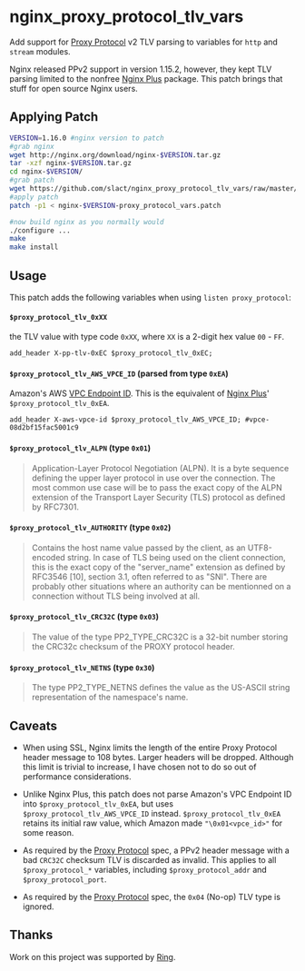 # nginx_proxy_protocol_tlv_vars

Add support for [Proxy Protocol](http://www.haproxy.org/download/1.8/doc/proxy-protocol.txt) v2 TLV parsing to variables for `http` and `stream` modules.

Nginx released PPv2 support in version 1.15.2, however, they kept TLV parsing limited to the nonfree [Nginx Plus](https://www.nginx.com/blog/nginx-plus-r16-released/#r16-ppv2-privatelink) package. This patch brings that stuff for open source Nginx users.

## Applying Patch

```bash
VERSION=1.16.0 #nginx version to patch
#grab nginx
wget http://nginx.org/download/nginx-$VERSION.tar.gz
tar -xzf nginx-$VERSION.tar.gz
cd nginx-$VERSION/
#grab patch
wget https://github.com/slact/nginx_proxy_protocol_tlv_vars/raw/master/nginx-$VERSION-proxy_protocol_vars.patch
#apply patch
patch -p1 < nginx-$VERSION-proxy_protocol_vars.patch

#now build nginx as you normally would
./configure ...
make
make install
```

## Usage

This patch adds the following variables when using `listen proxy_protocol`:

#### `$proxy_protocol_tlv_0xXX`
  the TLV value with type code `0xXX`, where `XX` is a 2-digit hex value `00` - `FF`.
  ```nginx
  add_header X-pp-tlv-0xEC $proxy_protocol_tlv_0xEC;
  ```

#### `$proxy_protocol_tlv_AWS_VPCE_ID` (parsed from type `0xEA`)
  Amazon's AWS [VPC Endpoint ID](https://docs.aws.amazon.com/elasticloadbalancing/latest/network/load-balancer-target-groups.html#custom-tlv). This is the equivalent of [Nginx Plus](https://www.nginx.com/blog/nginx-plus-r16-released/#r16-ppv2-privatelink)' `$proxy_protocol_tlv_0xEA`.
  ```nginx
  add_header X-aws-vpce-id $proxy_protocol_tlv_AWS_VPCE_ID; #vpce-08d2bf15fac5001c9
  ```

#### `$proxy_protocol_tlv_ALPN` (type `0x01`)
  > Application-Layer Protocol Negotiation (ALPN). It is a byte sequence defining
  > the upper layer protocol in use over the connection. The most common use case
  > will be to pass the exact copy of the ALPN extension of the Transport Layer
  > Security (TLS) protocol as defined by RFC7301.

#### `$proxy_protocol_tlv_AUTHORITY` (type `0x02`)
  > Contains the host name value passed by the client, as an UTF8-encoded string.
  > In case of TLS being used on the client connection, this is the exact copy of
  > the "server_name" extension as defined by RFC3546 [10], section 3.1, often
  > referred to as "SNI". There are probably other situations where an authority
  > can be mentionned on a connection without TLS being involved at all.
  
#### `$proxy_protocol_tlv_CRC32C` (type `0x03`)
  > The value of the type PP2_TYPE_CRC32C is a 32-bit number storing the CRC32c
  > checksum of the PROXY protocol header.

#### `$proxy_protocol_tlv_NETNS` (type `0x30`)
  > The type PP2_TYPE_NETNS defines the value as the US-ASCII string representation
  > of the namespace's name.

## Caveats

- When using SSL, Nginx limits the length of the entire Proxy Protocol header message to 108 bytes. Larger headers will be dropped. Although this limit is trivial to increase, I have chosen not to do so out of performance considerations. 

- Unlike Nginx Plus, this patch does not parse Amazon's VPC Endpoint ID into `$proxy_protocol_tlv_0xEA`, but uses `$proxy_protocol_tlv_AWS_VPCE_ID` instead. `$proxy_protocol_tlv_0xEA` retains its initial raw value, which Amazon made `"\0x01<vpce_id>"` for some reason.

- As required by the [Proxy Protocol](http://www.haproxy.org/download/1.8/doc/proxy-protocol.txt) spec, a PPv2 header message with a bad `CRC32C` checksum TLV is discarded as invalid. This applies to all `$proxy_protocol_*` variables, including `$proxy_protocol_addr` and `$proxy_protocol_port`.

- As required by the [Proxy Protocol](http://www.haproxy.org/download/1.8/doc/proxy-protocol.txt) spec, the `0x04` (No-op) TLV type is ignored.

## Thanks

Work on this project was supported by [Ring](https://ring.com/).
